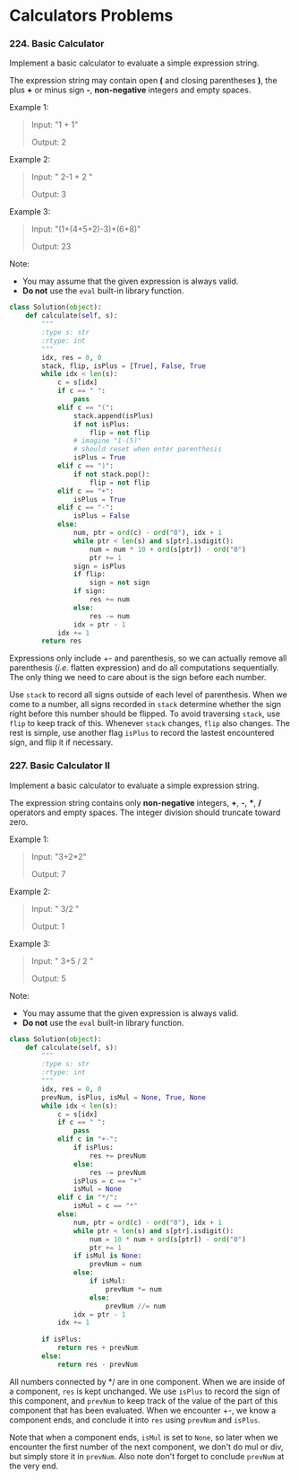 # Calculators Problems

### 224. Basic Calculator

Implement a basic calculator to evaluate a simple expression string.

The expression string may contain open **(** and closing parentheses **)**, the plus **+** or minus sign **-**, **non-negative** integers and empty spaces.

Example 1:

> Input: "1 + 1"
> 
> Output: 2

Example 2:

> Input: " 2-1 + 2 "
> 
> Output: 3

Example 3:

> Input: "(1+(4+5+2)-3)+(6+8)"
> 
> Output: 23

Note:

- You may assume that the given expression is always valid.
- **Do not** use the `eval` built-in library function.

```python
class Solution(object):
    def calculate(self, s):
        """
        :type s: str
        :rtype: int
        """
        idx, res = 0, 0
        stack, flip, isPlus = [True], False, True
        while idx < len(s):
            c = s[idx]
            if c == " ":
                pass
            elif c == "(":
                stack.append(isPlus)
                if not isPlus:
                    flip = not flip
                # imagine "1-(5)"
                # should reset when enter parenthesis
                isPlus = True
            elif c == ")":
                if not stack.pop():
                    flip = not flip
            elif c == "+":
                isPlus = True
            elif c == "-":
                isPlus = False
            else:
                num, ptr = ord(c) - ord("0"), idx + 1
                while ptr < len(s) and s[ptr].isdigit():
                    num = num * 10 + ord(s[ptr]) - ord("0")
                    ptr += 1
                sign = isPlus
                if flip:
                    sign = not sign
                if sign:
                    res += num
                else:
                    res -= num
                idx = ptr - 1
            idx += 1
        return res
```

Expressions only include +- and parenthesis, so we can actually remove all parenthesis (*i.e.* flatten expression) and do all computations sequentially. The only thing we need to care about is the sign before each number.

Use `stack` to record all signs outside of each level of parenthesis. When we come to a number, all signs recorded in `stack` determine whether the sign right before this number should be flipped. To avoid traversing `stack`, use `flip` to keep track of this. Whenever `stack` changes, `flip` also changes. The rest is simple, use another flag `isPlus` to record the lastest encountered  sign, and flip it if necessary.


### 227. Basic Calculator II

Implement a basic calculator to evaluate a simple expression string.

The expression string contains only **non-negative** integers, **+**, **-**, **\***, **/** operators and empty spaces. The integer division should truncate toward zero.

Example 1:

> Input: "3+2*2"
> 
> Output: 7

Example 2:

> Input: " 3/2 "
> 
> Output: 1

Example 3:

> Input: " 3+5 / 2 "
> 
> Output: 5

Note:

- You may assume that the given expression is always valid.
- **Do not** use the `eval` built-in library function.

```python
class Solution(object):
    def calculate(self, s):
        """
        :type s: str
        :rtype: int
        """
        idx, res = 0, 0
        prevNum, isPlus, isMul = None, True, None
        while idx < len(s):
            c = s[idx]
            if c == " ":
                pass
            elif c in "+-":
                if isPlus:
                    res += prevNum
                else:
                    res -= prevNum
                isPlus = c == "+"
                isMul = None
            elif c in "*/":
                isMul = c == "*"
            else:
                num, ptr = ord(c) - ord("0"), idx + 1
                while ptr < len(s) and s[ptr].isdigit():
                    num = 10 * num + ord(s[ptr]) - ord("0")
                    ptr += 1
                if isMul is None:
                    prevNum = num
                else:
                    if isMul:
                        prevNum *= num
                    else:
                        prevNum //= num
                idx = ptr - 1
            idx += 1
        
        if isPlus:
            return res + prevNum
        else:
            return res - prevNum
```

All numbers connected by */ are in one component. When we are inside of a component, `res` is kept unchanged. We use `isPlus` to record the sign of this component, and `prevNum` to keep track of the value of the part of this component that has been evaluated. When we encounter +-, we know a component ends, and conclude it into `res` using `prevNum` and `isPlus`.

Note that when a component ends, `isMul` is set to `None`, so later when we encounter the first number of the next component, we don't do mul or div, but simply store it in `prevNum`. Also note don't forget to conclude `prevNum` at the very end.